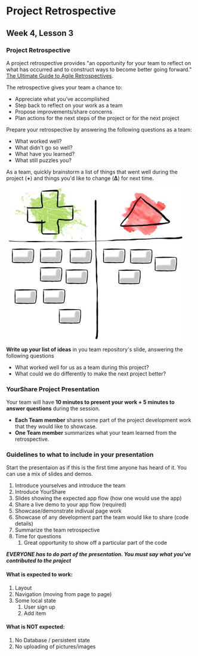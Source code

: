 # Project Retrospective
## Week 4, Lesson 3

### Project Retrospective

A project retrospective provides "an opportunity for your team to reflect on what has occurred and to construct ways to become better going forward." [The Ultimate Guide to Agile Retrospectives](https://www.retrium.com/ultimate-guide-to-agile-retrospectives/retrospectives-101). 

The retrospective gives your team a chance to:

* Appreciate what you’ve accomplished
* Step back to reflect on your work as a team
* Propose improvements/share concerns
* Plan actions for the next steps of the project or for the next project

Prepare your retrospective by answering the following questions as a team:

* What worked well?
* What didn't go so well?
* What have you learned?
* What still puzzles you?

As a team, quickly brainstorm a list of things that went well during the project (**+**) and things you'd like to change (**∆**) for next time.

![plus-delta](./images/plus-delta.png)

**Write up your list of ideas** in you team repository's slide, answering the following questions
<!-- **https://github.com/tnt-summer-academy/TeamXX-AppPrototype/wiki**  -->

- What worked well for us as a team during this project?
- What could we do differently to make the next project better?

### YourShare Project Presentation

Your team will have **10 minutes to present your work + 5 minutes to answer questions** during the session. 

- **Each Team member** shares some part of the project development work that they would like to showcase. 
- **One Team member** summarizes what your team learned from the retrospective.

### Guidelines to what to include in your presentation

Start the presentaion as if this is the first time anyone has heard of it. You can use a mix of slides and demos.

1. Introduce yourselves and introduce the team
2. Introduce YourShare
3. Slides showing the expected app flow (how one would use the app)
5. Share a live demo to your app flow (required)
6. Showcase/demonstrate indivual page work
7. Showcase of any development part the team would like to share (code details)
8. Summarize the team retrospective 
9. Time for questions
    1. Great opportunity to show off a particular part of the code
	
***EVERYONE has to do part of the presentation. You must say what you've contributed to the project***
 
#### What is expected to work:
1. Layout
2. Navigation (moving from page to page)
3. Some local state
    1. User sign up
    2. Add item
	
#### What is NOT expected:
1. No Database / persistent state
2. No uploading of pictures/images
